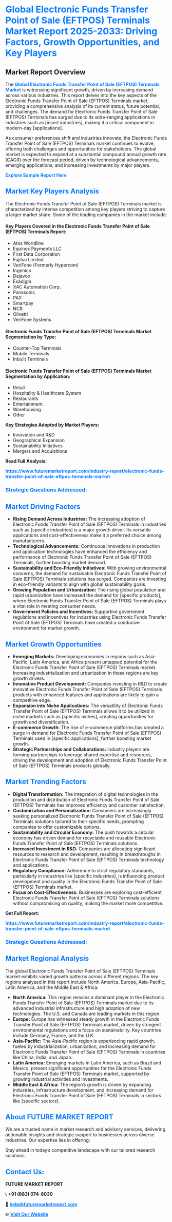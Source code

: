 <h1 style="color: #007BFF;">Global Electronic Funds Transfer Point of Sale (EFTPOS) Terminals Market Report 2025-2033: Driving Factors, Growth Opportunities, and Key Players</h1>

<section id="overview">
<h2>Market Report Overview</h2>
<p>The <a href="https://www.futuremarketreport.com/industry-report/electronic-funds-transfer-point-of-sale-eftpos-terminals-market" style="color: #007BFF; text-decoration: none;"><strong>Global Electronic Funds Transfer Point of Sale (EFTPOS) Terminals Market</strong></a> is witnessing significant growth, driven by increasing demand across various industries. This report delves into the key aspects of the Electronic Funds Transfer Point of Sale (EFTPOS) Terminals market, providing a comprehensive analysis of its current status, future potential, and challenges. The demand for Electronic Funds Transfer Point of Sale (EFTPOS) Terminals has surged due to its wide-ranging applications in industries such as [insert industries], making it a critical component in modern-day [applications].</p>
<p>As consumer preferences shift and industries innovate, the Electronic Funds Transfer Point of Sale (EFTPOS) Terminals market continues to evolve, offering both challenges and opportunities for stakeholders. The global market is expected to expand at a substantial compound annual growth rate (CAGR) over the forecast period, driven by technological advancements, emerging applications, and increasing investments by major players.</p>
</section>

<section id="overview">
<p><a href="https://www.futuremarketreport.com/request-sample/reportId=62885" style="color: #007BFF; text-decoration: none;"><strong>Explore Sample Report Here</strong></a></p>
</section>

<section id="key-players">
<h2 style="color: #007BFF;">Market Key Players Analysis</h2>
<p>The Electronic Funds Transfer Point of Sale (EFTPOS) Terminals market is characterized by intense competition among key players striving to capture a larger market share. Some of the leading companies in the market include:</p>
<h4>Key Players Covered in the Electronic Funds Transfer Point of Sale (EFTPOS) Terminals Report:</h4>
<ul><li>Atos Worldline</li><li>Equinox Payments LLC</li><li>First Data Corporation</li><li>Fujitsu Limited</li><li>VeriFone (Formerly Hypercom)</li><li>Ingenico</li><li>Dejavoo</li><li>Exadigm</li><li>XAC Automation Corp.</li><li>Panasonic</li><li>PAX</li><li>Smartpay</li><li>NCR</li><li>Olivetti</li><li>VeriFone Systems</li></ul>
<h4>Electronic Funds Transfer Point of Sale (EFTPOS) Terminals Market Segmentation by Type:</h4>
<ul><li>Counter-Top Terminals</li><li>Mobile Terminals</li><li>Inbuilt Terminals</li></ul>

<h4>Electronic Funds Transfer Point of Sale (EFTPOS) Terminals Market Segmentation by Application:</h4>
<ul><li>Retail</li><li>Hospitality &amp; Healthcare System</li><li>Restaurants</li><li>Entertainment</li><li>Warehousing</li><li>Other</li></ul>
<p><strong>Key Strategies Adopted by Market Players:</strong></p>
<ul>
<li>Innovation and R&D</li>
<li>Geographical Expansion</li>
<li>Sustainability Initiatives</li>
<li>Mergers and Acquisitions</li>
</ul>
</section>

<section>
<p><strong>Read Full Analysis: </strong></p><a href="https://www.futuremarketreport.com/industry-report/electronic-funds-transfer-point-of-sale-eftpos-terminals-market" style="color: #007BFF; text-decoration: none;"><strong>https://www.futuremarketreport.com/industry-report/electronic-funds-transfer-point-of-sale-eftpos-terminals-market</strong></a>
<h3 style="color: #007BFF;">Strategic Questions Addressed:</h3>
</section>

<section id="driving-factors">
<h2 style="color: #007BFF;">Market Driving Factors</h2>
<ul>
<li><strong>Rising Demand Across Industries:</strong> The increasing adoption of Electronic Funds Transfer Point of Sale (EFTPOS) Terminals in industries such as [specific industries] is a major growth driver. Its versatile applications and cost-effectiveness make it a preferred choice among manufacturers.</li>
<li><strong>Technological Advancements:</strong> Continuous innovations in production and application technologies have enhanced the efficiency and performance of Electronic Funds Transfer Point of Sale (EFTPOS) Terminals, further boosting market demand.</li>
<li><strong>Sustainability and Eco-Friendly Initiatives:</strong> With growing environmental concerns, the demand for sustainable Electronic Funds Transfer Point of Sale (EFTPOS) Terminals solutions has surged. Companies are investing in eco-friendly variants to align with global sustainability goals.</li>
<li><strong>Growing Population and Urbanization:</strong> The rising global population and rapid urbanization have increased the demand for [specific products], where Electronic Funds Transfer Point of Sale (EFTPOS) Terminals plays a vital role in meeting consumer needs.</li>
<li><strong>Government Policies and Incentives:</strong> Supportive government regulations and incentives for industries using Electronic Funds Transfer Point of Sale (EFTPOS) Terminals have created a conducive environment for market growth.</li>
</ul>
</section>

<section id="growth-opportunities">
<h2 style="color: #007BFF;">Market Growth Opportunities</h2>
<ul>
<li><strong>Emerging Markets:</strong> Developing economies in regions such as Asia-Pacific, Latin America, and Africa present untapped potential for the Electronic Funds Transfer Point of Sale (EFTPOS) Terminals market. Increasing industrialization and urbanization in these regions are key growth drivers.</li>
<li><strong>Innovative Product Development:</strong> Companies investing in R&D to create innovative Electronic Funds Transfer Point of Sale (EFTPOS) Terminals products with enhanced features and applications are likely to gain a competitive edge.</li>
<li><strong>Expansion into Niche Applications:</strong> The versatility of Electronic Funds Transfer Point of Sale (EFTPOS) Terminals allows it to be utilized in niche markets such as [specific niches], creating opportunities for growth and diversification.</li>
<li><strong>E-commerce Growth:</strong> The rise of e-commerce platforms has created a surge in demand for Electronic Funds Transfer Point of Sale (EFTPOS) Terminals used in [specific applications], further boosting market growth.</li>
<li><strong>Strategic Partnerships and Collaborations:</strong> Industry players are forming partnerships to leverage shared expertise and resources, driving the development and adoption of Electronic Funds Transfer Point of Sale (EFTPOS) Terminals products globally.</li>
</ul>
</section>

<section id="trending-factors">
<h2 style="color: #007BFF;">Market Trending Factors</h2>
<ul>
<li><strong>Digital Transformation:</strong> The integration of digital technologies in the production and distribution of Electronic Funds Transfer Point of Sale (EFTPOS) Terminals has improved efficiency and customer satisfaction.</li>
<li><strong>Customization and Personalization:</strong> Consumers are increasingly seeking personalized Electronic Funds Transfer Point of Sale (EFTPOS) Terminals solutions tailored to their specific needs, prompting companies to offer customizable options.</li>
<li><strong>Sustainability and Circular Economy:</strong> The push towards a circular economy has driven demand for recyclable and reusable Electronic Funds Transfer Point of Sale (EFTPOS) Terminals solutions.</li>
<li><strong>Increased Investment in R&D:</strong> Companies are allocating significant resources to research and development, resulting in breakthroughs in Electronic Funds Transfer Point of Sale (EFTPOS) Terminals technology and applications.</li>
<li><strong>Regulatory Compliance:</strong> Adherence to strict regulatory standards, particularly in industries like [specific industries], is influencing product development and quality in the Electronic Funds Transfer Point of Sale (EFTPOS) Terminals market.</li>
<li><strong>Focus on Cost-Effectiveness:</strong> Businesses are exploring cost-efficient Electronic Funds Transfer Point of Sale (EFTPOS) Terminals solutions without compromising on quality, making the market more competitive.</li>
</ul>
</section>

<section>
<p><strong>Get Full Report: </strong></p><a href="https://www.futuremarketreport.com/industry-report/electronic-funds-transfer-point-of-sale-eftpos-terminals-market" style="color: #007BFF; text-decoration: none;"><strong>https://www.futuremarketreport.com/industry-report/electronic-funds-transfer-point-of-sale-eftpos-terminals-market</strong></a>
<h3 style="color: #007BFF;">Strategic Questions Addressed:</h3>
</section>


<section id="regional-analysis">
<h2 style="color: #007BFF;">Market Regional Analysis</h2>
<p>The global Electronic Funds Transfer Point of Sale (EFTPOS) Terminals market exhibits varied growth patterns across different regions. The key regions analyzed in this report include North America, Europe, Asia-Pacific, Latin America, and the Middle East & Africa:</p>
<ul>
<li><strong>North America:</strong> This region remains a dominant player in the Electronic Funds Transfer Point of Sale (EFTPOS) Terminals market due to its advanced industrial infrastructure and high adoption of new technologies. The U.S. and Canada are leading markets in this region.</li>
<li><strong>Europe:</strong> Europe has witnessed steady growth in the Electronic Funds Transfer Point of Sale (EFTPOS) Terminals market, driven by stringent environmental regulations and a focus on sustainability. Key countries include Germany, France, and the U.K.</li>
<li><strong>Asia-Pacific:</strong> The Asia-Pacific region is experiencing rapid growth, fueled by industrialization, urbanization, and increasing demand for Electronic Funds Transfer Point of Sale (EFTPOS) Terminals in countries like China, India, and Japan.</li>
<li><strong>Latin America:</strong> Emerging markets in Latin America, such as Brazil and Mexico, present significant opportunities for the Electronic Funds Transfer Point of Sale (EFTPOS) Terminals market, supported by growing industrial activities and investments.</li>
<li><strong>Middle East & Africa:</strong> The region’s growth is driven by expanding industries, infrastructure development, and increasing demand for Electronic Funds Transfer Point of Sale (EFTPOS) Terminals in sectors like [specific sectors].</li>
</ul>
</section>

<footer>
<h2 style="color: #007BFF;">About FUTURE MARKET REPORT</h2>
<p>We are a trusted name in market research and advisory services, delivering actionable insights and strategic support to businesses across diverse industries. Our expertise lies in offering:</p>

<p>Stay ahead in today’s competitive landscape with our tailored research solutions.</p>

<h2 style="color: #007BFF;">Contact Us:</h2>
<p><strong>FUTURE MARKET REPORT</strong></p>
<p>📞 <strong>+91 (883) 074-8030</strong></p>
<p>📧 <strong><a href="mailto:help@futuremarketreport.com" style="color: #007BFF;">help@futuremarketreport.com</a></strong></p>
<p>🌐 <strong><a href="https://www.futuremarketreport.com/" style="color: #007BFF;">Visit Our Website</a></strong></p>
</footer>